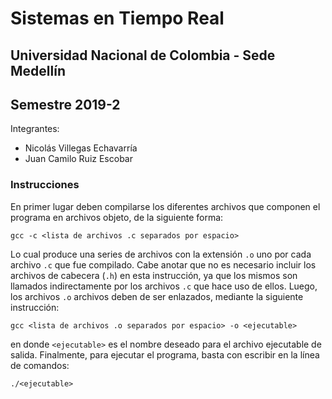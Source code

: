 # Sistemas en Tiempo Real
## Universidad Nacional de Colombia - Sede Medellín
## Semestre 2019-2

Integrantes:
- Nicolás Villegas Echavarría
- Juan Camilo Ruiz Escobar


### Instrucciones

En primer lugar deben compilarse los diferentes archivos que componen el programa en archivos objeto, de la siguiente forma:

```shell
gcc -c <lista de archivos .c separados por espacio>
```

Lo cual produce una series de archivos con la extensión `.o` uno por cada archivo `.c` que fue compilado. Cabe anotar que no es necesario incluir los archivos de cabecera (`.h`) en esta instrucción, ya que los mismos son llamados indirectamente por los archivos `.c` que hace uso de ellos. Luego, los archivos `.o` archivos deben de ser enlazados, mediante la siguiente instrucción:

```
gcc <lista de archivos .o separados por espacio> -o <ejecutable>
```

en donde `<ejecutable>` es el nombre deseado para el archivo ejecutable de salida. Finalmente, para ejecutar el programa, basta con escribir en la línea de comandos:

```
./<ejecutable>
```
